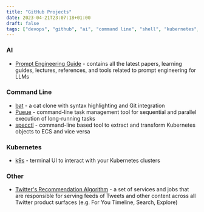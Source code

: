 ```yaml
---
title: "GitHub Projects"
date: 2023-04-21T23:07:18+01:00
draft: false
tags: ["devops", "github", "ai", "command line", "shell", "kubernetes", "k8s"]
---
```


### AI
* [Prompt Engineering Guide](https://github.com/dair-ai/Prompt-Engineering-Guide) - contains all the latest papers, learning guides, lectures, references, and tools related to prompt engineering for LLMs

### Command Line
* [bat](https://github.com/sharkdp/bat) - a cat clone with syntax highlighting and Git integration
* [Pueue](https://github.com/Nukesor/pueue) - command-line task management tool for sequential and parallel execution of long-running tasks
* [specctl](https://github.com/awslabs/specctl) - command-line based tool to extract and transform Kubernetes objects to ECS and vice versa

### Kubernetes
* [k9s](https://github.com/derailed/k9s) - terminal UI to interact with your Kubernetes clusters

### Other
* [Twitter's Recommendation Algorithm](https://github.com/twitter/the-algorithm) - a set of services and jobs that are responsible for serving feeds of Tweets and other content across all Twitter product surfaces (e.g. For You Timeline, Search, Explore)
